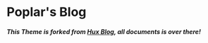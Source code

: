 # Poplar's Blog

##### This Theme is forked from [Hux Blog](https://github.com/Huxpro/huxpro.github.io), all documents is over there!
